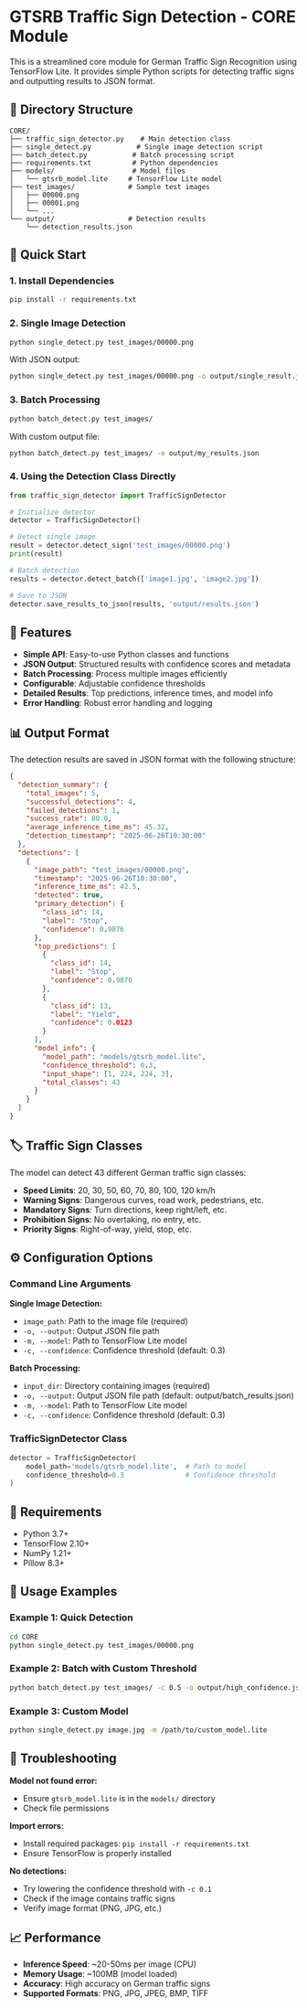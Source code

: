 # GTSRB Traffic Sign Detection - CORE Module

This is a streamlined core module for German Traffic Sign Recognition using TensorFlow Lite. It provides simple Python scripts for detecting traffic signs and outputting results to JSON format.

## 📁 Directory Structure

```
CORE/
├── traffic_sign_detector.py    # Main detection class
├── single_detect.py           # Single image detection script
├── batch_detect.py           # Batch processing script
├── requirements.txt          # Python dependencies
├── models/                   # Model files
│   └── gtsrb_model.lite     # TensorFlow Lite model
├── test_images/             # Sample test images
│   ├── 00000.png
│   ├── 00001.png
│   └── ...
└── output/                  # Detection results
    └── detection_results.json
```

## 🚀 Quick Start

### 1. Install Dependencies
```bash
pip install -r requirements.txt
```

### 2. Single Image Detection
```bash
python single_detect.py test_images/00000.png
```

With JSON output:
```bash
python single_detect.py test_images/00000.png -o output/single_result.json
```

### 3. Batch Processing
```bash
python batch_detect.py test_images/
```

With custom output file:
```bash
python batch_detect.py test_images/ -o output/my_results.json
```

### 4. Using the Detection Class Directly
```python
from traffic_sign_detector import TrafficSignDetector

# Initialize detector
detector = TrafficSignDetector()

# Detect single image
result = detector.detect_sign('test_images/00000.png')
print(result)

# Batch detection
results = detector.detect_batch(['image1.jpg', 'image2.jpg'])

# Save to JSON
detector.save_results_to_json(results, 'output/results.json')
```

## 🎯 Features

- **Simple API**: Easy-to-use Python classes and functions
- **JSON Output**: Structured results with confidence scores and metadata
- **Batch Processing**: Process multiple images efficiently
- **Configurable**: Adjustable confidence thresholds
- **Detailed Results**: Top predictions, inference times, and model info
- **Error Handling**: Robust error handling and logging

## 📊 Output Format

The detection results are saved in JSON format with the following structure:

```json
{
  "detection_summary": {
    "total_images": 5,
    "successful_detections": 4,
    "failed_detections": 1,
    "success_rate": 80.0,
    "average_inference_time_ms": 45.32,
    "detection_timestamp": "2025-06-26T10:30:00"
  },
  "detections": [
    {
      "image_path": "test_images/00000.png",
      "timestamp": "2025-06-26T10:30:00",
      "inference_time_ms": 42.5,
      "detected": true,
      "primary_detection": {
        "class_id": 14,
        "label": "Stop",
        "confidence": 0.9876
      },
      "top_predictions": [
        {
          "class_id": 14,
          "label": "Stop", 
          "confidence": 0.9876
        },
        {
          "class_id": 13,
          "label": "Yield",
          "confidence": 0.0123
        }
      ],
      "model_info": {
        "model_path": "models/gtsrb_model.lite",
        "confidence_threshold": 0.3,
        "input_shape": [1, 224, 224, 3],
        "total_classes": 43
      }
    }
  ]
}
```

## 🏷️ Traffic Sign Classes

The model can detect 43 different German traffic sign classes:

- **Speed Limits**: 20, 30, 50, 60, 70, 80, 100, 120 km/h
- **Warning Signs**: Dangerous curves, road work, pedestrians, etc.
- **Mandatory Signs**: Turn directions, keep right/left, etc.
- **Prohibition Signs**: No overtaking, no entry, etc.
- **Priority Signs**: Right-of-way, yield, stop, etc.

## ⚙️ Configuration Options

### Command Line Arguments

**Single Image Detection:**
- `image_path`: Path to the image file (required)
- `-o, --output`: Output JSON file path
- `-m, --model`: Path to TensorFlow Lite model
- `-c, --confidence`: Confidence threshold (default: 0.3)

**Batch Processing:**
- `input_dir`: Directory containing images (required)
- `-o, --output`: Output JSON file path (default: output/batch_results.json)
- `-m, --model`: Path to TensorFlow Lite model
- `-c, --confidence`: Confidence threshold (default: 0.3)

### TrafficSignDetector Class

```python
detector = TrafficSignDetector(
    model_path='models/gtsrb_model.lite',  # Path to model
    confidence_threshold=0.3               # Confidence threshold
)
```

## 🔧 Requirements

- Python 3.7+
- TensorFlow 2.10+
- NumPy 1.21+
- Pillow 8.3+

## 📝 Usage Examples

### Example 1: Quick Detection
```bash
cd CORE
python single_detect.py test_images/00000.png
```

### Example 2: Batch with Custom Threshold
```bash
python batch_detect.py test_images/ -c 0.5 -o output/high_confidence.json
```

### Example 3: Custom Model
```bash
python single_detect.py image.jpg -m /path/to/custom_model.lite
```

## 🐛 Troubleshooting

**Model not found error:**
- Ensure `gtsrb_model.lite` is in the `models/` directory
- Check file permissions

**Import errors:**
- Install required packages: `pip install -r requirements.txt`
- Ensure TensorFlow is properly installed

**No detections:**
- Try lowering the confidence threshold with `-c 0.1`
- Check if the image contains traffic signs
- Verify image format (PNG, JPG, etc.)

## 📈 Performance

- **Inference Speed**: ~20-50ms per image (CPU)
- **Memory Usage**: ~100MB (model loaded)
- **Accuracy**: High accuracy on German traffic signs
- **Supported Formats**: PNG, JPG, JPEG, BMP, TIFF
